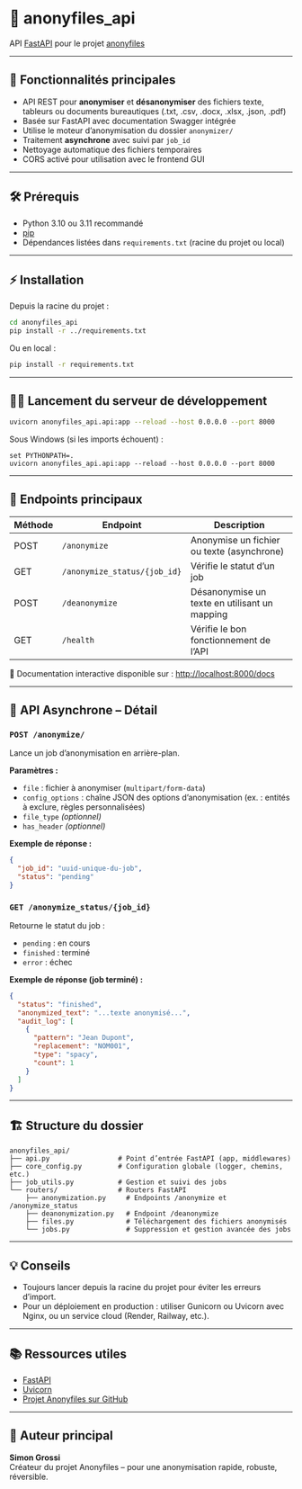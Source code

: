 
# 🧩 anonyfiles_api

API [FastAPI](https://fastapi.tiangolo.com/) pour le projet [anonyfiles](https://github.com/simongrossi/anonyfiles)

---

## 🚀 Fonctionnalités principales

- API REST pour **anonymiser** et **désanonymiser** des fichiers texte, tableurs ou documents bureautiques (.txt, .csv, .docx, .xlsx, .json, .pdf)
- Basée sur FastAPI avec documentation Swagger intégrée
- Utilise le moteur d’anonymisation du dossier `anonymizer/`
- Traitement **asynchrone** avec suivi par `job_id`
- Nettoyage automatique des fichiers temporaires
- CORS activé pour utilisation avec le frontend GUI

---

## 🛠️ Prérequis

- Python 3.10 ou 3.11 recommandé
- [pip](https://pip.pypa.io/)
- Dépendances listées dans `requirements.txt` (racine du projet ou local)

---

## ⚡ Installation

Depuis la racine du projet :

```bash
cd anonyfiles_api
pip install -r ../requirements.txt
```

Ou en local :

```bash
pip install -r requirements.txt
```

---

## 🏃‍♂️ Lancement du serveur de développement

```bash
uvicorn anonyfiles_api.api:app --reload --host 0.0.0.0 --port 8000
```

Sous Windows (si les imports échouent) :

```dos
set PYTHONPATH=.
uvicorn anonyfiles_api.api:app --reload --host 0.0.0.0 --port 8000
```

---

## 🔗 Endpoints principaux

| Méthode | Endpoint                     | Description                                      |
|---------|------------------------------|--------------------------------------------------|
| POST    | `/anonymize`                 | Anonymise un fichier ou texte (asynchrone)       |
| GET     | `/anonymize_status/{job_id}` | Vérifie le statut d’un job                       |
| POST    | `/deanonymize`               | Désanonymise un texte en utilisant un mapping    |
| GET     | `/health`                    | Vérifie le bon fonctionnement de l’API           |

📘 Documentation interactive disponible sur : [http://localhost:8000/docs](http://localhost:8000/docs)

---

## 🔄 API Asynchrone – Détail

### `POST /anonymize/`

Lance un job d’anonymisation en arrière-plan.

**Paramètres :**

- `file` : fichier à anonymiser (`multipart/form-data`)
- `config_options` : chaîne JSON des options d’anonymisation (ex. : entités à exclure, règles personnalisées)
- `file_type` *(optionnel)*
- `has_header` *(optionnel)*

**Exemple de réponse :**
```json
{
  "job_id": "uuid-unique-du-job",
  "status": "pending"
}
```

### `GET /anonymize_status/{job_id}`

Retourne le statut du job :

- `pending` : en cours
- `finished` : terminé
- `error` : échec

**Exemple de réponse (job terminé) :**
```json
{
  "status": "finished",
  "anonymized_text": "...texte anonymisé...",
  "audit_log": [
    {
      "pattern": "Jean Dupont",
      "replacement": "NOM001",
      "type": "spacy",
      "count": 1
    }
  ]
}
```

---

## 🏗️ Structure du dossier

```
anonyfiles_api/
├── api.py                 # Point d’entrée FastAPI (app, middlewares)
├── core_config.py         # Configuration globale (logger, chemins, etc.)
├── job_utils.py           # Gestion et suivi des jobs
└── routers/               # Routers FastAPI
    ├── anonymization.py     # Endpoints /anonymize et /anonymize_status
    ├── deanonymization.py   # Endpoint /deanonymize
    ├── files.py             # Téléchargement des fichiers anonymisés
    └── jobs.py              # Suppression et gestion avancée des jobs
```

---

## 💡 Conseils

- Toujours lancer depuis la racine du projet pour éviter les erreurs d’import.
- Pour un déploiement en production : utiliser Gunicorn ou Uvicorn avec Nginx, ou un service cloud (Render, Railway, etc.).

---

## 📚 Ressources utiles

- [FastAPI](https://fastapi.tiangolo.com/)
- [Uvicorn](https://www.uvicorn.org/)
- [Projet Anonyfiles sur GitHub](https://github.com/simongrossi/anonyfiles)

---

## 👤 Auteur principal

**Simon Grossi**  
Créateur du projet Anonyfiles – pour une anonymisation rapide, robuste, réversible.
